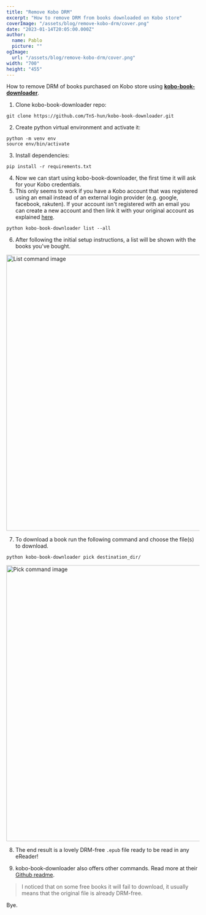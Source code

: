 ```yaml
---
title: "Remove Kobo DRM"
excerpt: "How to remove DRM from books downloaded on Kobo store"
coverImage: "/assets/blog/remove-kobo-drm/cover.png"
date: "2023-01-14T20:05:00.000Z"
author:
  name: Pablo
  picture: ""
ogImage:
  url: "/assets/blog/remove-kobo-drm/cover.png"
width: "700"
height: "455"
---
```


How to remove DRM of books purchased on Kobo store using **[kobo-book-downloader](https://github.com/TnS-hun/kobo-book-downloader)**.

1. Clone kobo-book-downloader repo:

```
git clone https://github.com/TnS-hun/kobo-book-downloader.git
```

2. Create python virtual environment and activate it:

```
python -m venv env
source env/bin/activate
```

3. Install dependencies:

```
pip install -r requirements.txt
```

4. Now we can start using kobo-book-downloader, the first time it will ask for your Kobo credentials.
5. This only seems to work if you have a Kobo account that was registered using an email instead of an external login provider (e.g. google, facebook, rakuten). If your account isn't registered with an email you can create a new account and then link it with your original account as explained [here](https://github.com/TnS-hun/kobo-book-downloader/issues/10#issuecomment-536278278).

```
python kobo-book-downloader list --all
```

6. After following the initial setup instructions, a list will be shown with the books you've bought.

<img src="/assets/blog/remove-kobo-drm/list.png" alt="List command image" width="720"/>

7. To download a book run the following command and choose the file(s) to download.

```
python kobo-book-downloader pick destination_dir/
```

<img src="/assets/blog/remove-kobo-drm/list.png" alt="Pick command image" width="720"/>

8.  The end result is a lovely DRM-free `.epub` file ready to be read in any eReader!

9.  kobo-book-downloader also offers other commands. Read more at their [Github readme](https://github.com/TnS-hun/kobo-book-downloader#readme).

> I noticed that on some free books it will fail to download, it usually means that the original file is already DRM-free.

Bye.

